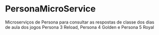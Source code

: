 # PersonaMicroService
Microserviços de Persona para consultar as respostas de classe dos dias de aula dos jogos Persona 3 Reload, Persona 4 Golden e Persona 5 Royal